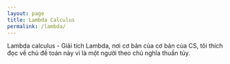 ```yaml
---
layout: page
title: Lambda Calculus
permalink: /lambda/
---
```


Lambda calculus - Giải tích Lambda, nơi cơ bản của cơ bản của CS, tôi thích đọc về chủ đề toán này vì là một người theo chủ nghĩa thuần túy.